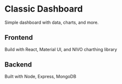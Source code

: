 # Classic Dashboard

Simple dashboard with data, charts, and more. 

## Frontend

Build with React, Material UI, and NIVO charthing library

## Backend

Built with Node, Express, MongoDB
